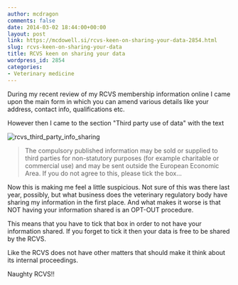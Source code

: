 ```yaml
---
author: mcdragon
comments: false
date: 2014-03-02 18:44:00+00:00
layout: post
link: https://mcdowell.si/rcvs-keen-on-sharing-your-data-2854.html
slug: rcvs-keen-on-sharing-your-data
title: RCVS keen on sharing your data
wordpress_id: 2854
categories:
- Veterinary medicine
---
```


During my recent review of my RCVS membership information online I came upon the main form in which you can amend various details like your address, contact info, qualifications etc.

However then I came to the section "Third party use of data" with the text

![rcvs_third_party_info_sharing](https://img.mcdowell.si/2014/03/rcvs_third_party_info_sharing-1.png)


<blockquote>The compulsory published information may be sold or supplied to third parties for non-statutory purposes (for example charitable or commercial use) and may be sent outside the European Economic Area.
If you do not agree to this, please tick the box...</blockquote>


Now this is making me feel a little suspicious. Not sure of this was there last year, possibly, but what business does the veterinary regulatory body have sharing my information in the first place. And what makes it worse is that NOT having your information shared is an OPT-OUT procedure.

This means that you have to tick that box in order to not have your information shared. If you forget to tick it then your data is free to be shared by the RCVS.

Like the RCVS does not have other matters that should make it think about its internal proceedings.

Naughty RCVS!!
